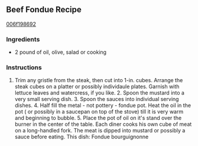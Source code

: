 ## Beef Fondue Recipe

[006f198692](http://cookeatshare.com/recipes/beef-fondue-81886)

### Ingredients

 - 2 pound of oil, olive, salad or cooking

### Instructions

1. Trim any gristle from the steak, then cut into 1-in. cubes. Arrange the steak cubes on a platter or possibly individaule plates. Garnish with lettuce leaves and watercress, if you like. 2. Spoon the mustard into a very small serving dish. 3. Spoon the sauces into individual serving dishes. 4. Half fill the metal - not pottery - fondue pot. Heat the oil in the pot ( or possibly in a saucepan on top of the stove) till it is very warm and beginning to bubble. 5. Place the pot of oil on it's stand over the burner in the center of the table. Each diner cooks his own cube of meat on a long-handled fork. The meat is dipped into mustard or possibly a sauce before eating. This dish: Fondue bourguignonne
